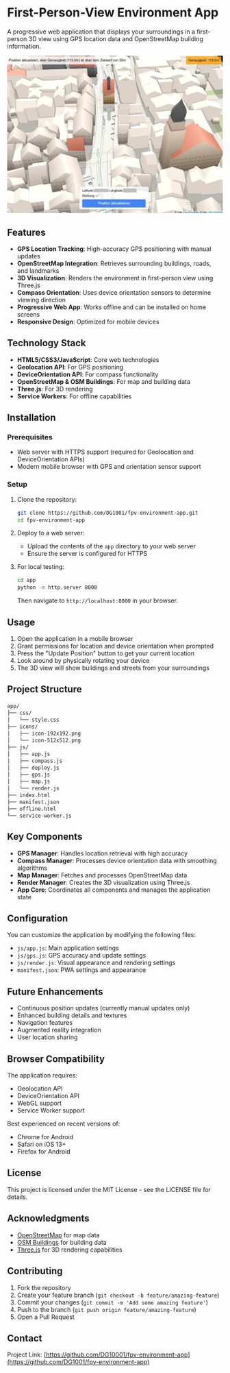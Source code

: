 # First-Person-View Environment App

A progressive web application that displays your surroundings in a first-person 3D view using GPS location data and OpenStreetMap building information.

![First-Person-View Environment App](https://github.com/DG1001/fpv-environment-app/raw/main/screenshots/fpv-preview.jpg)

## Features

- **GPS Location Tracking**: High-accuracy GPS positioning with manual updates
- **OpenStreetMap Integration**: Retrieves surrounding buildings, roads, and landmarks
- **3D Visualization**: Renders the environment in first-person view using Three.js
- **Compass Orientation**: Uses device orientation sensors to determine viewing direction
- **Progressive Web App**: Works offline and can be installed on home screens
- **Responsive Design**: Optimized for mobile devices

## Technology Stack

- **HTML5/CSS3/JavaScript**: Core web technologies
- **Geolocation API**: For GPS positioning
- **DeviceOrientation API**: For compass functionality
- **OpenStreetMap & OSM Buildings**: For map and building data
- **Three.js**: For 3D rendering
- **Service Workers**: For offline capabilities

## Installation

### Prerequisites

- Web server with HTTPS support (required for Geolocation and DeviceOrientation APIs)
- Modern mobile browser with GPS and orientation sensor support

### Setup

1. Clone the repository:
   ```bash
   git clone https://github.com/DG1001/fpv-environment-app.git
   cd fpv-environment-app
   ```

2. Deploy to a web server:
   - Upload the contents of the `app` directory to your web server
   - Ensure the server is configured for HTTPS

3. For local testing:
   ```bash
   cd app
   python -m http.server 8000
   ```
   Then navigate to `http://localhost:8000` in your browser.

## Usage

1. Open the application in a mobile browser
2. Grant permissions for location and device orientation when prompted
3. Press the "Update Position" button to get your current location
4. Look around by physically rotating your device
5. The 3D view will show buildings and streets from your surroundings

## Project Structure

```
app/
├── css/
│   └── style.css
├── icons/
│   ├── icon-192x192.png
│   └── icon-512x512.png
├── js/
│   ├── app.js
│   ├── compass.js
│   ├── deploy.js
│   ├── gps.js
│   ├── map.js
│   └── render.js
├── index.html
├── manifest.json
├── offline.html
└── service-worker.js
```

## Key Components

- **GPS Manager**: Handles location retrieval with high accuracy
- **Compass Manager**: Processes device orientation data with smoothing algorithms
- **Map Manager**: Fetches and processes OpenStreetMap data
- **Render Manager**: Creates the 3D visualization using Three.js
- **App Core**: Coordinates all components and manages the application state

## Configuration

You can customize the application by modifying the following files:

- `js/app.js`: Main application settings
- `js/gps.js`: GPS accuracy and update settings
- `js/render.js`: Visual appearance and rendering settings
- `manifest.json`: PWA settings and appearance

## Future Enhancements

- Continuous position updates (currently manual updates only)
- Enhanced building details and textures
- Navigation features
- Augmented reality integration
- User location sharing

## Browser Compatibility

The application requires:
- Geolocation API
- DeviceOrientation API
- WebGL support
- Service Worker support

Best experienced on recent versions of:
- Chrome for Android
- Safari on iOS 13+
- Firefox for Android

## License

This project is licensed under the MIT License - see the LICENSE file for details.

## Acknowledgments

- [OpenStreetMap](https://www.openstreetmap.org/) for map data
- [OSM Buildings](https://osmbuildings.org/) for building data
- [Three.js](https://threejs.org/) for 3D rendering capabilities

## Contributing

1. Fork the repository
2. Create your feature branch (`git checkout -b feature/amazing-feature`)
3. Commit your changes (`git commit -m 'Add some amazing feature'`)
4. Push to the branch (`git push origin feature/amazing-feature`)
5. Open a Pull Request

## Contact

Project Link: [https://github.com/DG10001/fpv-environment-app](https://github.com/DG1001/fpv-environment-app)
